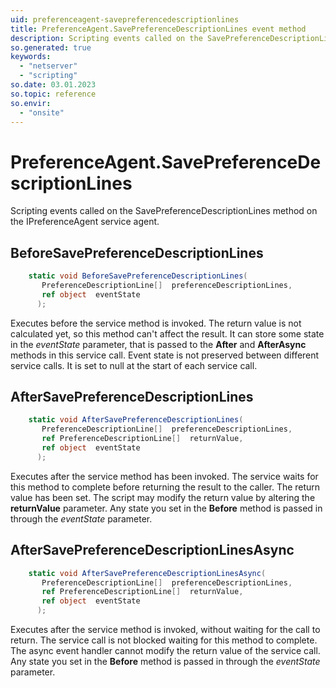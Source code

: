 ```yaml
---
uid: preferenceagent-savepreferencedescriptionlines
title: PreferenceAgent.SavePreferenceDescriptionLines event method
description: Scripting events called on the SavePreferenceDescriptionLines method on the PreferenceAgent service agent.
so.generated: true
keywords:
  - "netserver"
  - "scripting"
so.date: 03.01.2023
so.topic: reference
so.envir:
  - "onsite"
---
```

# PreferenceAgent.SavePreferenceDescriptionLines

Scripting events called on the <see cref='M:SuperOffice.CRM.Services.IPreferenceAgent.SavePreferenceDescriptionLines'>SavePreferenceDescriptionLines</see> method on the <see cref='IPreferenceAgent'>IPreferenceAgent</see>  service agent.

## BeforeSavePreferenceDescriptionLines
```cs
    static void BeforeSavePreferenceDescriptionLines(
       PreferenceDescriptionLine[]  preferenceDescriptionLines,
       ref object  eventState
      );
```
Executes before the service method is invoked.
The return value is not calculated yet, so this method can't affect the result.
It can store some state in the *eventState* parameter, that is passed to the **After** and **AfterAsync** methods in this service call.
Event state is not preserved between different service calls. It is set to null at the start of each service call.
## AfterSavePreferenceDescriptionLines
```cs
    static void AfterSavePreferenceDescriptionLines(
       PreferenceDescriptionLine[]  preferenceDescriptionLines,
       ref PreferenceDescriptionLine[]  returnValue,
       ref object  eventState
      );
```
Executes after the service method has been invoked. The service waits for this method to complete before returning the result to the caller.
The return value has been set. The script may modify the return value by altering the **returnValue** parameter.
Any state you set in the **Before** method is passed in through the *eventState* parameter.
## AfterSavePreferenceDescriptionLinesAsync
```cs
    static void AfterSavePreferenceDescriptionLinesAsync(
       PreferenceDescriptionLine[]  preferenceDescriptionLines,
       ref PreferenceDescriptionLine[]  returnValue,
       ref object  eventState
      );
```
Executes after the service method is invoked, without waiting for the call to return.
The service call is not blocked waiting for this method to complete.
The async event handler cannot modify the return value of the service call.
Any state you set in the **Before** method is passed in through the *eventState* parameter.

